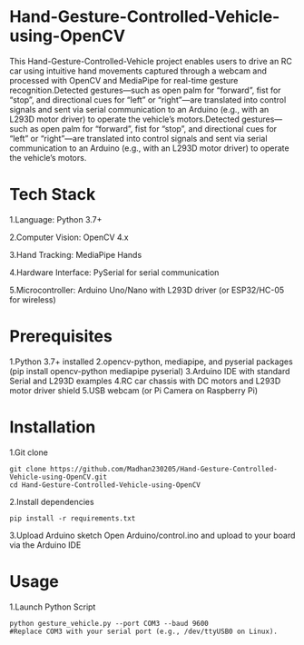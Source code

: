 # Hand-Gesture-Controlled-Vehicle-using-OpenCV
This Hand-Gesture-Controlled-Vehicle project enables users to drive an RC car using intuitive hand movements captured through a webcam and processed with OpenCV and MediaPipe for real-time gesture recognition.Detected gestures—such as open palm for “forward”, fist for “stop”, and directional cues for “left” or “right”—are translated into control signals and sent via serial communication to an Arduino (e.g., with an L293D motor driver) to operate the vehicle’s motors.Detected gestures—such as open palm for “forward”, fist for “stop”, and directional cues for “left” or “right”—are translated into control signals and sent via serial communication to an Arduino (e.g., with an L293D motor driver) to operate the vehicle’s motors.

# Tech Stack
1.Language: Python 3.7+

2.Computer Vision: OpenCV 4.x 

3.Hand Tracking: MediaPipe Hands 

4.Hardware Interface: PySerial for serial communication 

5.Microcontroller: Arduino Uno/Nano with L293D driver (or ESP32/HC-05 for wireless)

# Prerequisites
1.Python 3.7+ installed
2.opencv-python, mediapipe, and pyserial packages (pip install opencv-python mediapipe pyserial)
3.Arduino IDE with standard Serial and L293D examples
4.RC car chassis with DC motors and L293D motor driver shield
5.USB webcam (or Pi Camera on Raspberry Pi)

# Installation
1.Git clone
```
git clone https://github.com/Madhan230205/Hand-Gesture-Controlled-Vehicle-using-OpenCV.git
cd Hand-Gesture-Controlled-Vehicle-using-OpenCV
```
2.Install dependencies
```
pip install -r requirements.txt
```
3.Upload Arduino sketch
Open Arduino/control.ino and upload to your board via the Arduino IDE

# Usage
1.Launch Python Script
```
python gesture_vehicle.py --port COM3 --baud 9600
#Replace COM3 with your serial port (e.g., /dev/ttyUSB0 on Linux).
```

